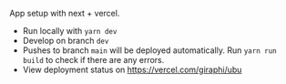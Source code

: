 App setup with next + vercel.

- Run locally with `yarn dev`
- Develop on branch `dev`
- Pushes to branch `main` will be deployed automatically. Run `yarn run build` to check if there are any errors.
- View deployment status on https://vercel.com/giraphi/ubu
